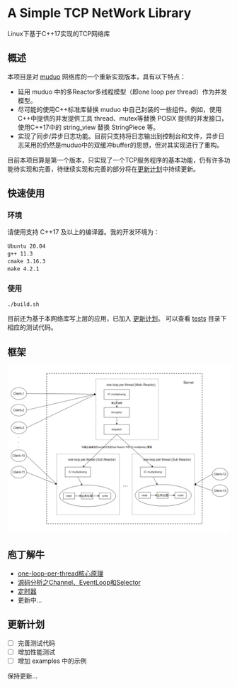 # A Simple TCP NetWork Library


Linux下基于C++17实现的TCP网络库

## 概述
本项目是对 [muduo](https://github.com/chenshuo/muduo) 网络库的一个重新实现版本，具有以下特点：
- 延用 muduo 中的多Reactor多线程模型（即one loop per thread）作为并发模型。
- 尽可能的使用C++标准库替换 muduo 中自己封装的一些组件。例如，使用C++中提供的并发提供工具 thread、mutex等替换 POSIX 提供的并发接口，使用C++17中的 string_view 替换 StringPiece 等。
- 实现了同步/异步日志功能。目前只支持将日志输出到控制台和文件，异步日志采用的仍然是muduo中的双缓冲buffer的思想，但对其实现进行了重构。

目前本项目算是第一个版本，只实现了一个TCP服务程序的基本功能，仍有许多功能待实现和完善，待继续实现和完善的部分将在[更新计划](#更新计划)中持续更新。


## 快速使用
### 环境
请使用支持 C++17 及以上的编译器。我的开发环境为：
```markdown
Ubuntu 20.04
g++ 11.3
cmake 3.16.3
make 4.2.1
```

### 使用
```shell
./build.sh
```

目前还为基于本网络库写上层的应用，已加入 [更新计划](#更新计划)。
可以查看 [tests](./tests/) 目录下相应的测试代码。



## 框架
![多Reactor多线程](./docs/images/one-loop-per-thread-multithread.png)


## 庖丁解牛
- [one-loop-per-thread核心原理](./docs/one-loop-per-thread核心原理.md)
- [源码分析之Channel、EventLoop和Selector](./docs/源码分析之Channel、EventLoop和Selector.md)
- [定时器](./docs/定时器.md)
- 更新中...



## 更新计划
- [ ] 完善测试代码
- [ ] 增加性能测试
- [ ] 增加 examples 中的示例

保持更新...